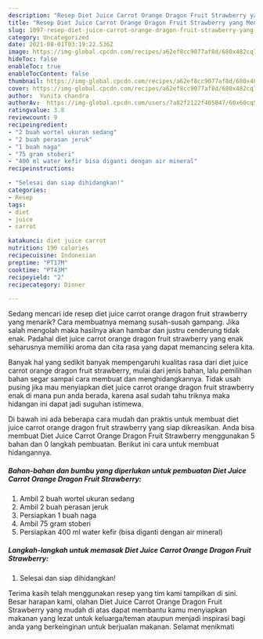 ```yaml
---
description: "Resep Diet Juice Carrot Orange Dragon Fruit Strawberry yang Menggugah Selera"
title: "Resep Diet Juice Carrot Orange Dragon Fruit Strawberry yang Menggugah Selera"
slug: 1097-resep-diet-juice-carrot-orange-dragon-fruit-strawberry-yang-menggugah-selera
category: Uncategorized
date: 2021-08-01T03:19:22.536Z
image: https://img-global.cpcdn.com/recipes/a62ef8cc9077af8d/680x482cq70/diet-juice-carrot-orange-dragon-fruit-strawberry-foto-resep-utama.jpg
hideToc: false
enableToc: true
enableTocContent: false
thumbnail: https://img-global.cpcdn.com/recipes/a62ef8cc9077af8d/680x482cq70/diet-juice-carrot-orange-dragon-fruit-strawberry-foto-resep-utama.jpg
cover: https://img-global.cpcdn.com/recipes/a62ef8cc9077af8d/680x482cq70/diet-juice-carrot-orange-dragon-fruit-strawberry-foto-resep-utama.jpg
author:  Yunita chandra
authorAv:  https://img-global.cpcdn.com/users/7a82f2122f405047/60x60cq50/avatar.jpg
ratingvalue: 3.8
reviewcount: 9
recipeingredient:
- "2 buah wortel ukuran sedang"
- "2 buah perasan jeruk"
- "1 buah naga"
- "75 gram stoberi"
- "400 ml water kefir bisa diganti dengan air mineral"
recipeinstructions:

- "Selesai dan siap dihidangkan!"
categories:
- Resep
tags:
- diet
- juice
- carrot

katakunci: diet juice carrot 
nutrition: 190 calories
recipecuisine: Indonesian
preptime: "PT17M"
cooktime: "PT43M"
recipeyield: "2"
recipecategory: Dinner

---
```



Sedang mencari ide resep diet juice carrot orange dragon fruit strawberry yang menarik? Cara membuatnya memang susah-susah gampang. Jika salah mengolah maka hasilnya akan hambar dan justru cenderung tidak enak. Padahal diet juice carrot orange dragon fruit strawberry yang enak seharusnya memiliki aroma dan cita rasa yang dapat memancing selera kita.




Banyak hal yang sedikit banyak mempengaruhi kualitas rasa dari diet juice carrot orange dragon fruit strawberry, mulai dari jenis bahan, lalu pemilihan bahan segar sampai cara membuat dan menghidangkannya. Tidak usah pusing jika mau menyiapkan diet juice carrot orange dragon fruit strawberry enak di mana pun anda berada, karena asal sudah tahu triknya maka hidangan ini dapat jadi suguhan istimewa.


Di bawah ini ada beberapa cara mudah dan praktis untuk membuat diet juice carrot orange dragon fruit strawberry yang siap dikreasikan. Anda bisa membuat Diet Juice Carrot Orange Dragon Fruit Strawberry menggunakan 5 bahan dan 0 langkah pembuatan. Berikut ini cara untuk membuat hidangannya.

<!--inarticleads1-->

##### Bahan-bahan dan bumbu yang diperlukan untuk pembuatan Diet Juice Carrot Orange Dragon Fruit Strawberry:

1. Ambil 2 buah wortel ukuran sedang
1. Ambil 2 buah perasan jeruk
1. Persiapkan 1 buah naga
1. Ambil 75 gram stoberi
1. Persiapkan 400 ml water kefir (bisa diganti dengan air mineral)




<!--inarticleads2-->

##### Langkah-langkah untuk memasak Diet Juice Carrot Orange Dragon Fruit Strawberry:


1. Selesai dan siap dihidangkan!



Terima kasih telah menggunakan resep yang tim kami tampilkan di sini. Besar harapan kami, olahan Diet Juice Carrot Orange Dragon Fruit Strawberry yang mudah di atas dapat membantu kamu menyiapkan makanan yang lezat untuk keluarga/teman ataupun menjadi inspirasi bagi anda yang berkeinginan untuk berjualan makanan. Selamat menikmati
